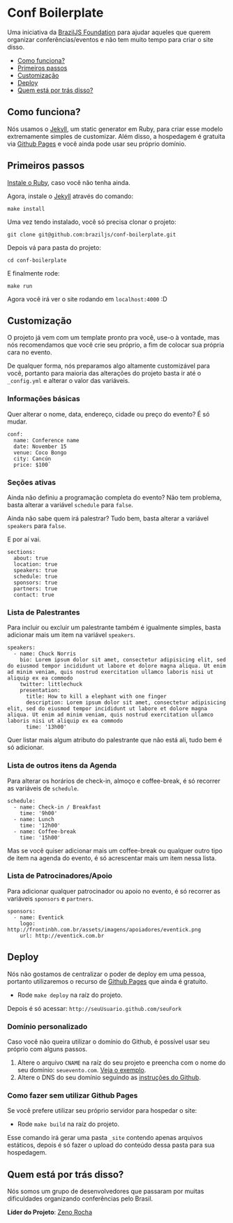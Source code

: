 # Conf Boilerplate

Uma iniciativa da [BrazilJS Foundation](http://braziljs.org) para ajudar aqueles que querem organizar conferências/eventos e não tem muito tempo para criar o site disso.

* [Como funciona?](https://github.com/braziljs/conf-boilerplate#como-funciona)
* [Primeiros passos](https://github.com/braziljs/conf-boilerplate#primeiros-passos)
* [Customização](https://github.com/braziljs/conf-boilerplate#customiza%C3%A7%C3%A3o)
* [Deploy](https://github.com/braziljs/conf-boilerplate#deploy)
* [Quem está por trás disso?](https://github.com/braziljs/conf-boilerplate#quem-est%C3%A1-por-tr%C3%A1s-disso)

## Como funciona?

Nós usamos o [Jekyll](http://jekyllrb.com/), um static generator em Ruby, para criar esse modelo extremamente simples de customizar. Além disso, a hospedagem é gratuita via [Github Pages](http://pages.github.com) e você ainda pode usar seu próprio domínio.

## Primeiros passos

[Instale o Ruby](http://www.ruby-lang.org/pt/downloads/), caso você não tenha ainda.

Agora, instale o [Jekyll](http://jekyllrb.com/) através do comando:

	make install

Uma vez tendo instalado, você só precisa clonar o projeto:

	git clone git@github.com:braziljs/conf-boilerplate.git

Depois vá para pasta do projeto:

	cd conf-boilerplate

E finalmente rode:

	make run

Agora você irá ver o site rodando em `localhost:4000` :D

## Customização

O projeto já vem com um template pronto pra você, use-o à vontade, mas nós recomendamos que você crie seu próprio, a fim de colocar sua própria cara no evento.

De qualquer forma, nós preparamos algo altamente customizável para você, portanto para maioria das alterações do projeto basta ir até o `_config.yml` e alterar o valor das variáveis.

### Informações básicas

Quer alterar o nome, data, endereço, cidade ou preço do evento? É só mudar.

```
conf:
  name: Conference name
  date: November 15
  venue: Coco Bongo
  city: Cancún
  price: $100`
```

### Seções ativas

Ainda não definiu a programação completa do evento? Não tem problema, basta alterar a variável `schedule` para `false`.

Ainda não sabe quem irá palestrar? Tudo bem, basta alterar a variável `speakers` para `false`.

E por aí vai.

```
sections:
  about: true
  location: true
  speakers: true
  schedule: true
  sponsors: true
  partners: true
  contact: true
```

### Lista de Palestrantes

Para incluir ou excluir um palestrante também é igualmente simples, basta adicionar mais um item na variável `speakers`.

```
speakers:
  - name: Chuck Norris
    bio: Lorem ipsum dolor sit amet, consectetur adipisicing elit, sed do eiusmod tempor incididunt ut labore et dolore magna aliqua. Ut enim ad minim veniam, quis nostrud exercitation ullamco laboris nisi ut aliquip ex ea commodo
    twitter: littlechuck
    presentation:
      title: How to kill a elephant with one finger
      description: Lorem ipsum dolor sit amet, consectetur adipisicing elit, sed do eiusmod tempor incididunt ut labore et dolore magna aliqua. Ut enim ad minim veniam, quis nostrud exercitation ullamco laboris nisi ut aliquip ex ea commodo
      time: '13h00'
```

Quer listar mais algum atributo do palestrante que não está ali, tudo bem é só adicionar.

### Lista de outros itens da Agenda

Para alterar os horários de check-in, almoço e coffee-break, é só recorrer as variáveis de `schedule`.

```
schedule:
  - name: Check-in / Breakfast
    time: '9h00'
  - name: Lunch
    time: '12h00'
  - name: Coffee-break
    time: '15h00'
```

Mas se você quiser adicionar mais um coffee-break ou qualquer outro tipo de item na agenda do evento, é só acrescentar mais um item nessa lista.

### Lista de Patrocinadores/Apoio

Para adicionar qualquer patrocinador ou apoio no evento, é só recorrer as variáveis `sponsors` e `partners`.

```
sponsors:
  - name: Eventick
    logo: http://frontinbh.com.br/assets/imagens/apoiadores/eventick.png
    url: http://eventick.com.br
```

## Deploy

Nós não gostamos de centralizar o poder de deploy em uma pessoa, portanto utilizaremos o recurso de [Github Pages](http://pages.github.com) que ainda é gratuito.

* Rode `make deploy` na raíz do projeto.

Depois é só acessar: `http://seuUsuario.github.com/seuFork`

### Domínio personalizado

Caso você não queira utilizar o domínio do Github, é possível usar seu próprio com alguns passos.

1. Altere o arquivo `CNAME` na raíz do seu projeto e preencha com o nome do seu domínio: `seuevento.com`. [Veja o exemplo](https://github.com/braziljs/conf-boilerplate/blob/master/CNAME).
2. Altere o DNS do seu domínio seguindo as [instruções do Github](https://help.github.com/articles/setting-up-a-custom-domain-with-pages).

### Como fazer sem utilizar Github Pages

Se você prefere utilizar seu próprio servidor para hospedar o site:

* Rode `make build` na raíz do projeto.

Esse comando irá gerar uma pasta `_site` contendo apenas arquivos estáticos, depois é só fazer o upload do conteúdo dessa pasta para sua hospedagem.


## Quem está por trás disso?

Nós somos um grupo de desenvolvedores que passaram por muitas dificuldades organizando conferências pelo Brasil.

**Líder do Projeto**: [Zeno Rocha](http://github.com/zenorocha)

<!-- ---

# Conf Boilerplate

An iniciative of [BrazilJS Foundation](http://braziljs.org) to help those people who wants to organize conferences/events and don't have too much time to create the website of it.

## How it works?

We use [Jekyll](http://jekyllrb.com/), a static generator in Ruby, to create an easily customizable template. More than that, hosting is free via [Github Pages](http://pages.github.com) and you can use your own domain.

## Getting started

[Install Ruby](http://www.ruby-lang.org/en/downloads/) (>= 1.9.2), if you don't have it yet.

Now, the best way to install [Jekyll](http://jekyllrb.com/) is via [RubyGems](http://rubygems.org/):

	gem install jekyll

Also install Packr:

	gem install packr

Once Jekyll is installed, you just need to clone the project:

	git clone git@github.com:braziljs/conf-boilerplate.git

Then go to the project's folder:

	cd conf-boilerplate

And finally run:

	jekyll --server --auto

Now you can see the website running in `localhost:4000` :D

## Deploy

If you are using any plugin:

* Run `./publish.sh` on the root folder.

If you're not, just send your files to `gh-pages` branch:

	git push origin gh-pages

## Who is behind of it?

We're a group of developers who have been through hard times organizing conferences around Brazil.

**Project Lead**: [Zeno Rocha](http://github.com/zenorocha) -->